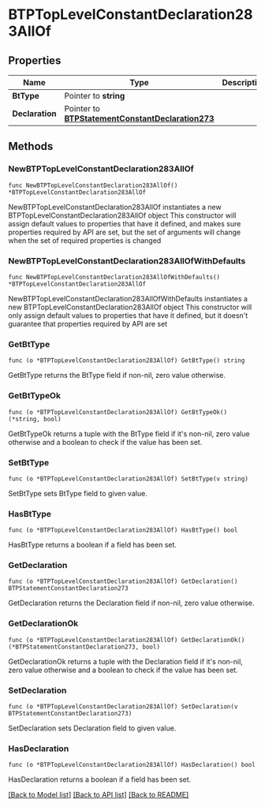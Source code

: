 # BTPTopLevelConstantDeclaration283AllOf

## Properties

Name | Type | Description | Notes
------------ | ------------- | ------------- | -------------
**BtType** | Pointer to **string** |  | [optional] 
**Declaration** | Pointer to [**BTPStatementConstantDeclaration273**](BTPStatementConstantDeclaration273.md) |  | [optional] 

## Methods

### NewBTPTopLevelConstantDeclaration283AllOf

`func NewBTPTopLevelConstantDeclaration283AllOf() *BTPTopLevelConstantDeclaration283AllOf`

NewBTPTopLevelConstantDeclaration283AllOf instantiates a new BTPTopLevelConstantDeclaration283AllOf object
This constructor will assign default values to properties that have it defined,
and makes sure properties required by API are set, but the set of arguments
will change when the set of required properties is changed

### NewBTPTopLevelConstantDeclaration283AllOfWithDefaults

`func NewBTPTopLevelConstantDeclaration283AllOfWithDefaults() *BTPTopLevelConstantDeclaration283AllOf`

NewBTPTopLevelConstantDeclaration283AllOfWithDefaults instantiates a new BTPTopLevelConstantDeclaration283AllOf object
This constructor will only assign default values to properties that have it defined,
but it doesn't guarantee that properties required by API are set

### GetBtType

`func (o *BTPTopLevelConstantDeclaration283AllOf) GetBtType() string`

GetBtType returns the BtType field if non-nil, zero value otherwise.

### GetBtTypeOk

`func (o *BTPTopLevelConstantDeclaration283AllOf) GetBtTypeOk() (*string, bool)`

GetBtTypeOk returns a tuple with the BtType field if it's non-nil, zero value otherwise
and a boolean to check if the value has been set.

### SetBtType

`func (o *BTPTopLevelConstantDeclaration283AllOf) SetBtType(v string)`

SetBtType sets BtType field to given value.

### HasBtType

`func (o *BTPTopLevelConstantDeclaration283AllOf) HasBtType() bool`

HasBtType returns a boolean if a field has been set.

### GetDeclaration

`func (o *BTPTopLevelConstantDeclaration283AllOf) GetDeclaration() BTPStatementConstantDeclaration273`

GetDeclaration returns the Declaration field if non-nil, zero value otherwise.

### GetDeclarationOk

`func (o *BTPTopLevelConstantDeclaration283AllOf) GetDeclarationOk() (*BTPStatementConstantDeclaration273, bool)`

GetDeclarationOk returns a tuple with the Declaration field if it's non-nil, zero value otherwise
and a boolean to check if the value has been set.

### SetDeclaration

`func (o *BTPTopLevelConstantDeclaration283AllOf) SetDeclaration(v BTPStatementConstantDeclaration273)`

SetDeclaration sets Declaration field to given value.

### HasDeclaration

`func (o *BTPTopLevelConstantDeclaration283AllOf) HasDeclaration() bool`

HasDeclaration returns a boolean if a field has been set.


[[Back to Model list]](../README.md#documentation-for-models) [[Back to API list]](../README.md#documentation-for-api-endpoints) [[Back to README]](../README.md)


